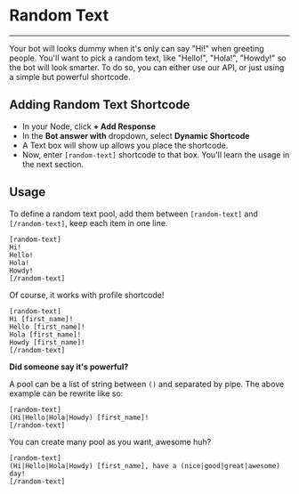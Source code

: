 # Random Text
---
Your bot will looks dummy when it's only can say "Hi!" when greeting people. You'll want to pick a random text, like "Hello!", "Hola!", "Howdy!" so the bot will look smarter. To do so, you can either use our API, or just using a simple but powerful shortcode.

## Adding Random Text Shortcode
- In your Node, click **+ Add Response**
- In the **Bot answer with** dropdown, select **Dynamic Shortcode**
- A Text box will show up allows you place the shortcode.
- Now, enter `[random-text]` shortcode to that box. You'll learn the usage in the next section.

## Usage
To define a random text pool, add them between `[random-text]` and `[/random-text]`, keep each item in one line.

```
[random-text]
Hi!
Hello!
Hola!
Howdy!
[/random-text]
```

Of course, it works with profile shortcode!

```
[random-text]
Hi [first_name]!
Hello [first_name]!
Hola [first_name]!
Howdy [first_name]!
[/random-text]
```

**Did someone say it's powerful?**

A pool can be a list of string between `()` and separated by pipe. The above example can be rewrite like so:
```
[random-text]
(Hi|Hello|Hola|Howdy) [first_name]!
[/random-text]
```

You can create many pool as you want, awesome huh?
```
[random-text]
(Hi|Hello|Hola|Howdy) [first_name], have a (nice|good|great|awesome) day!
[/random-text]
```